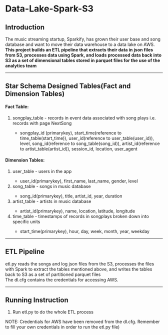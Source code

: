 # Data-Lake-Spark-S3
<h2>Introduction</h2>
The music streaming startup, Sparkify, has grown their user base and song database and want to move their data warehouse to a data lake on AWS. <strong>This project builds an ETL pipeline that extracts their data in json files from S3, processes data using Spark, and loads processed data back into S3 as a set of dimensional tables stored in parquet files for the use of the analytics team </strong>

-------------------------------------------------

<h2>Star Schema Designed Tables(Fact and Dimension Tables)</h2>
<h4>Fact Table:</h4>
<ol>
<li>songplay_table - records in event data associated with song plays i.e. records with page NextSong</li>
<ul>
<li>songplay_id (primarykey), start_time(reference to time_table(start_time)), user_id(reference to user_table(user_id)), level, song_id(reference to song_table(song_id)), artist_id(reference to artist_table(artist_id)), session_id, location, user_agent</li>
</ul>
</ol>

<h4>Dimension Tables:</h4>
<ol>
<li>user_table - users in the app</li>
<ul>
<li>user_id(primarykey), first_name, last_name, gender, level</li>
</ul>
<li>song_table - songs in music database</li>
<ul>
<li>song_id(primarykey), title, artist_id, year, duration</li>
</ul>
<li>artist_table - artists in music database</li>
<ul>
<li>artist_id(primarykey), name, location, latitude, longitude</li>
</ul>
<li>time_table - timestamps of records in songplays broken down into specific units</li>
<ul>
<li>start_time(primarykey), hour, day, week, month, year, weekday</li>
</ul>
</ol>

---------------------------------

<h2>ETL Pipeline</h2>
etl.py reads the songs and log json files from the S3, processes the files with Spark to extract the tables mentioned above, and writes the tables back to S3 as a set of partitioned parquet files<br>
The dl.cfg contains the credentials for accessing AWS. 

---------------------------------

<h2>Running Instruction</h2>
<ol>
<li>Run etl.py to do the whole ETL process</li>
</ol>
NOTE: Credentials for AWS have been removed from the dl.cfg. Remember to fill your own credentials in order to run the etl.py file)

